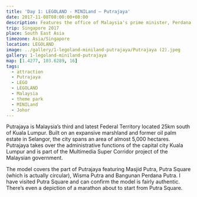 ```yaml
---
title: 'Day 1: LEGOLAND - MINILand – Putrajaya'
date: 2017-11-08T08:00:00+08:00
description: Features the office of Malaysia's prime minister, Perdana Putra, the Putra Bridge and the Putra Mosque, complete with its signature rose-tinted granite!
trip: Singapore 2017
place: South East Asia
timezone: Asia/Singapore
location: LEGOLAND
image: ../gallery/1-legoland-miniland-putrajaya/Putrajaya (2).jpeg
gallery: 1-legoland-miniland-putrajaya
map: [1.4277, 103.6289, 16]
tags:
  - attraction
  - Putrajaya
  - LEGO
  - LEGOLAND
  - Malaysia
  - theme park
  - MINILand
  - Johor
---
```


Putrajaya is Malaysia’s third and latest Federal Territory located 25km south of Kuala Lumpur. Built on an expansive marshland and former oil palm estate in Selangor, the city spans an area of almost 5,000 hectares. Putrajaya takes over the administrative functions of the capital city Kuala Lumpur and is part of the Multimedia Super Corridor project of the Malaysian government.

The model covers the part of Putrajaya featuring Masjid Putra, Putra Square (which is actually circular), Wisma Putra and Bangunan Perdana Putra. I have visited Putra Square and can confirm the model is fairly authentic. There’s even a depiction of a marathon about to start from Putra Square.
